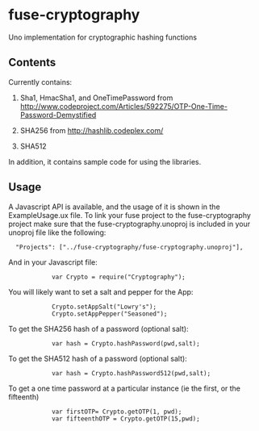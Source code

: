 # fuse-cryptography
Uno implementation for cryptographic hashing functions


## Contents

Currently contains:

1. Sha1, HmacSha1, and OneTimePassword from http://www.codeproject.com/Articles/592275/OTP-One-Time-Password-Demystified
2. SHA256 from http://hashlib.codeplex.com/

3. SHA512

In addition, it contains sample code for using the libraries.

## Usage

A Javascript API is available, and the usage of it is shown in the ExampleUsage.ux file.  To link your fuse project to the fuse-cryptography project make sure that the fuse-cryptography.unoproj is included in your unoproj file like the following:

```
  "Projects": ["../fuse-cryptography/fuse-cryptography.unoproj"],
```

And in your Javascript file:
```
			var Crypto = require("Cryptography");
```

You will likely want to set a salt and pepper for the App:
```
			Crypto.setAppSalt("Lowry's");
			Crypto.setAppPepper("Seasoned");
```

To get the SHA256 hash of a password (optional salt):
```
			var hash = Crypto.hashPassword(pwd,salt);
```

To get the SHA512 hash of a password (optional salt):
```
			var hash = Crypto.hashPassword512(pwd,salt);
```

To get a one time password at a particular instance (ie the first, or the fifteenth)
```
			var firstOTP= Crypto.getOTP(1, pwd); 
			var fifteenthOTP = Crypto.getOTP(15,pwd);
```
